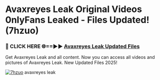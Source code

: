 # Avaxreyes Leak Original Videos 0nlyFans Leaked - Files Updated! (7hzuo)

<h3>🔴 CLICK HERE 🌐==►► <a href="https://tinyurl.com/x26r9saj" rel="nofollow">Avaxreyes Leak Updated Files</a></h3>

Get Avaxreyes Leak and all content. Now you can access all videos and pictures of Avaxreyes Leak. New Updated Files 2025!

[![7hzuo](https://i.imgur.com/LkgZPqh.gif)](https://tinyurl.com/x26r9saj)
avaxreyes leak
